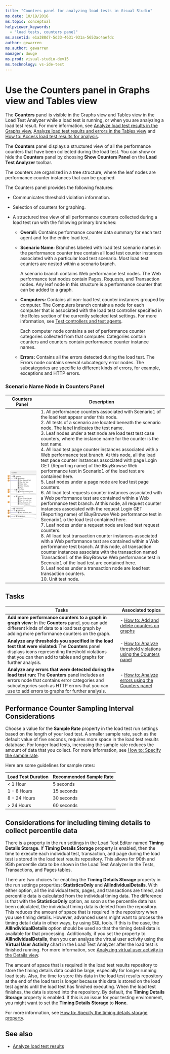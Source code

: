 ```yaml
---
title: "Counters panel for analyzing load tests in Visual Studio"
ms.date: 10/19/2016
ms.topic: conceptual
helpviewer_keywords:
  - "load tests, counters panel"
ms.assetid: e1a388d7-5d33-4631-931a-5653ac4aefdc
author: gewarren
ms.author: gewarren
manager: douge
ms.prod: visual-studio-dev15
ms.technology: vs-ide-test
---
```

# Use the Counters panel in Graphs view and Tables view

The **Counters** panel is visible in the Graphs view and Tables view in the Load Test Analyzer while a load test is running, or when you are analyzing a load test result. For more information, see [Analyze load test results in the Graphs view](../test/analyze-load-test-results-in-the-graphs-view.md), [Analyze load test results and errors in the Tables view](../test/analyze-load-test-results-and-errors-in-the-tables-view.md) and [How to: Access load test results for analysis](../test/how-to-access-load-test-results-for-analysis.md).

The **Counters** panel displays a structured view of all the performance counters that have been collected during the load test. You can show or hide the **Counters** panel by choosing **Show Counters Panel** on the **Load Test Analyzer** toolbar.

The counters are organized in a tree structure, where the leaf nodes are performance counter instances that can be graphed.

The Counters panel provides the following features:

-   Communicates threshold violation information.

-   Selection of counters for graphing.

-   A structured tree view of all performance counters collected during a load test run with the following primary branches:

    -   **Overall:** Contains performance counter data summary for each test agent and for the entire load test.

    -   **Scenario Name:** Branches labeled with load test scenario names in the performance counter tree contain all load test counter instances associated with a particular load test scenario. Most load test counters are nested within a scenario branch.

         A scenario branch contains Web performance test nodes. The Web performance test nodes contain Pages, Requests, and Transaction nodes. Any leaf node in this structure is a performance counter that can be added to a graph.

    -   **Computers:** Contains all non-load test counter instances grouped by computer. The Computers branch contains a node for each computer that is associated with the load test controller specified in the Roles section of the currently selected test settings. For more information, see [Test controllers and test agents](configure-test-agents-and-controllers-for-load-tests.md).

         Each computer node contains a set of performance counter categories collected from that computer. Categories contain counters and counters contain performance counter instance names.

    -   **Errors:** Contains all the errors detected during the load test. The Errors node contains several subcategory error nodes. The subcategories are specific to different kinds of errors, for example, exceptions and HTTP errors.

### Scenario Name Node in Counters Panel

|Counters Panel|Description|
|-|-|
|![Counter panel's scenario name node](../test/media/ltest__namenode.png)|1. All performance counters associated with Scenario1 of the load test appear under this node.<br />2. All tests of a scenario are located beneath the scenario node. The label indicates the test name.<br />3. Leaf nodes under a test node are load test test case counters, where the instance name for the counter is the test name.<br />4. All load test page counter instances associated with a Web performance test branch. At this node, all the load test pace counter instances associated with page Login GET (Reporting name) of the IBuyBrowse Web performance test in Scenario1 of the load test are contained here.<br />5. Leaf nodes under a page node are load test page counters.<br />6. All load test requests counter instances associated with a Web performance test are contained within a Web performance test branch. At this node, all request counter instances associated with the request Login GET (Reporting name) of IBuyBrowse Web performance test in Scenario1 o the load test contained here.<br />7. Leaf nodes under a request node are load test request counters.<br />8. All load test transaction counter instances associated with a Web performance test are contained within a Web performance test branch. At this node, all transaction counter instances associate with the transaction named Transaction1 of the IBuyBrowse Web performance test in Scenraio1 of the load test are contained here.<br />9. Leaf nodes under a transaction node are load test transaction counters.<br />10. Unit test node.|

## Tasks

|Tasks|Associated topics|
|-----------|-----------------------|
|**Add more performance counters to a graph in graph view:** In the **Counters** panel, you can add different kinds of data to a load test graph by adding more performance counters on the graph.|-   [How to: Add and delete counters on graphs](../test/how-to-add-and-delete-counters-on-graphs-in-load-test-results.md)|
|**Analyze any thresholds you specified in the load test that were violated:** The **Counters** panel displays icons representing threshold violations that you can then add to tables and graphs for further analysis.|-   [How to: Analyze threshold violations using the Counters panel](../test/analyze-threshold-rule-violations-in-load-tests.md)|
|**Analyze any errors that were detected during the load test run:** The **Counters** panel includes an errors node that contains error categories and subcategories such as HTTP errors that you can use to add errors to graphs for further analysis.|-   [How to: Analyze errors using the Counters panel](../test/how-to-analyze-errors-using-the-counters-panel.md)|

## Performance Counter Sampling Interval Considerations

Choose a value for the **Sample Rate** property in the load test run settings based on the length of your load test. A smaller sample rate, such as the default value of five seconds, requires more space in the load test results database. For longer load tests, increasing the sample rate reduces the amount of data that you collect. For more information, see [How to: Specify the sample rate](../test/how-to-specify-the-sample-rate-for-a-load-test.md).

Here are some guidelines for sample rates:

|Load Test Duration|Recommended Sample Rate|
|------------------------|-----------------------------|
|\< 1 Hour|5 seconds|
|1 - 8 Hours|15 seconds|
|8 - 24 Hours|30 seconds|
|> 24 Hours|60 seconds|

## Considerations for including timing details to collect percentile data

There is a property in the run settings in the Load Test Editor named **Timing Details Storage**. If **Timing Details Storage** property is enabled, then the time to execute each individual test, transaction, and page during the load test is stored in the load test results repository. This allows for 90th and 95th percentile data to be shown in the Load Test Analyzer in the Tests, Transactions, and Pages tables.

There are two choices for enabling the **Timing Details Storage** property in the run settings properties: **StatisticsOnly** and **AllIndividualDetails**. With either option, all the individual tests, pages, and transactions are timed, and percentile data is calculated from the individual timing data. The difference is that with the **StatisticsOnly** option, as soon as the percentile data has been calculated, the individual timing data is deleted from the repository. This reduces the amount of space that is required in the repository when you use timing details. However, advanced users might want to process the timing detail data in other ways, by using SQL tools. If this is the case, the **AllIndividualDetails** option should be used so that the timing detail data is available for that processing. Additionally, if you set the property to **AllIndividualDetails**, then you can analyze the virtual user activity using the **Virtual User Activity** chart in the Load Test Analyzer after the load test is finished running. For more information, see [Analyzing virtual user activity in the Details view](../test/analyze-load-test-virtual-user-activity-in-the-details-view.md).

The amount of space that is required in the load test results repository to store the timing details data could be large, especially for longer running load tests. Also, the time to store this data in the load test results repository at the end of the load test is longer because this data is stored on the load test agents until the load test has finished executing. When the load test finishes, the data is stored into the repository. By default, the **Timing Details Storage** property is enabled. If this is an issue for your testing environment, you might want to set the **Timing Details Storage** to **None**.

For more information, see [How to: Specify the timing details storage property](../test/how-to-specify-the-timing-details-storage-property-for-a-load-test.md).

## See also

- [Analyze load test results](../test/analyze-load-test-results-using-the-load-test-analyzer.md)